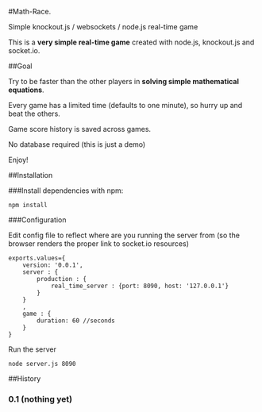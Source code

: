 #Math-Race. 

Simple knockout.js / websockets / node.js real-time game

This is a **very simple real-time game** created with node.js, knockout.js and socket.io. 

##Goal 

Try to be faster than the other players in **solving simple mathematical equations**.

Every game has a limited time (defaults to one minute), so hurry up and beat the others.

Game score history is saved across games.

No database required (this is just a demo)

Enjoy!

##Installation

###Install dependencies with npm:

    npm install

###Configuration

Edit config file to reflect where are you running the server from (so the browser renders the proper link to socket.io resources)

	exports.values={
		version: '0.0.1',
		server : {
			production : {
				real_time_server : {port: 8090, host: '127.0.0.1'}
			}
		}
		,
		game : {
			duration: 60 //seconds
		}
	}


Run the server

	node server.js 8090

##History

### 0.1 (nothing yet)